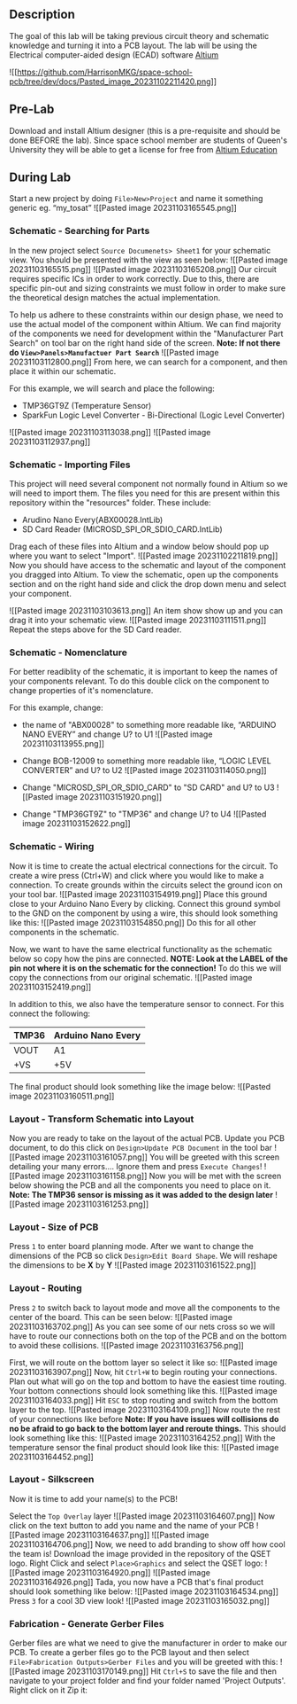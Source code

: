 ## Description

The goal of this lab will be taking previous circuit theory and schematic knowledge and turning it into a PCB layout. The lab will be using the Electrical computer-aided design (ECAD) software [Altium](https://www.altium.com/)

![[https://github.com/HarrisonMKG/space-school-pcb/tree/dev/docs/Pasted_image_20231102211420.png]]
## Pre-Lab

Download and install Altium designer (this is a pre-requisite and should be done BEFORE the lab). Since space school member are students of Queen's University they will be able to get a license for free from [Altium Education](https://www.altium.com/education/student-licenses)
## During Lab

Start a new project by doing `File>New>Project` and name it something generic eg. “my_tosat”
![[Pasted image 20231103165545.png]]
### Schematic - Searching for Parts 
In the new project select `Source Documenets> Sheet1` for your schematic view. You should be presented with the view as seen below:
![[Pasted image 20231103165515.png]]
![[Pasted image 20231103165208.png]]
Our circuit requires specific ICs in order to work correctly. Due to this, there are specific pin-out and sizing constraints we must follow in order to make sure the theoretical design matches the actual implementation. 

To help us adhere to these constraints within our design phase, we need to use the actual model of the component within Altium. We can find majority of the components we need for development within the "Manufacturer Part Search" on tool bar on the right hand side of the screen.
**Note: If not there do `View>Panels>Manufactuer Part Search`**
![[Pasted image 20231103112800.png]]
From here, we can search for a component, and then place it within our schematic.

For this example, we will search and place the following:
- TMP36GT9Z (Temperature Sensor)
- SparkFun Logic Level Converter - Bi-Directional (Logic Level Converter)

![[Pasted image 20231103113038.png]]
![[Pasted image 20231103112937.png]]
### Schematic - Importing Files
This project will need several component not normally found in Altium so we will need to import them. The files you need for this are present within this repository within the "resources" folder. These include:
- Arudino Nano Every(ABX00028.IntLib)
- SD Card Reader (MICROSD_SPI_OR_SDIO_CARD.IntLib)

Drag each of these files into Altium and a window below should pop up where you want to select "Import".
![[Pasted image 20231102211819.png]]
Now you should have access to the schematic and layout of the component you dragged into Altium. To view the schematic, open up the components section and on the right hand side and click the drop down menu and select your component. 

![[Pasted image 20231103103613.png]]
An item show show up and you can drag it into your schematic view.
![[Pasted image 20231103111511.png]]
Repeat the steps above for the SD Card reader.

### Schematic - Nomenclature
For better readiblity of the schematic, it is important to keep the names of your components relevant. To do this double click on the component to change properties of it's nomenclature. 

For this example, change:
- the name of "ABX00028" to something more readable like, “ARDUINO NANO EVERY” and change U? to U1
![[Pasted image 20231103113955.png]]
- Change BOB-12009 to something more readable like, “LOGIC LEVEL CONVERTER” and U? to U2
![[Pasted image 20231103114050.png]]

- Change "MICROSD_SPI_OR_SDIO_CARD" to "SD CARD" and U? to U3
![[Pasted image 20231103151920.png]]
- Change "TMP36GT9Z" to "TMP36" and change U? to U4
![[Pasted image 20231103152622.png]]

### Schematic - Wiring
Now it is time to create the actual electrical connections for the circuit. To create a wire press (Ctrl+W) and click where you would like to make a connection. To create grounds within the circuits select the ground icon on your tool bar.
![[Pasted image 20231103154919.png]]
Place this ground close to your Arduino Nano Every by clicking. Connect this ground symbol to the GND on the component by using a wire, this should look something like this:
![[Pasted image 20231103154850.png]]
Do this for all other components in the schematic.

Now, we want to have the same electrical functionality as the schematic below so copy how the pins are connected. **NOTE: Look at the LABEL of the pin not where it is on the schematic for the connection!** To do this we will copy the connections from our original schematic.
![[Pasted image 20231103152419.png]]

In addition to this, we also have the temperature sensor to connect. For this connect the following:

| TMP36 | Arduino Nano Every |
| ---- | ---- |
|  VOUT  |  A1 |
| +VS  | +5V |

The final product should look something like the image below:
![[Pasted image 20231103160511.png]]


### Layout - Transform Schematic into Layout
Now you are ready to take on the layout of the actual PCB. Update you PCB document, to do this click on `Design>Update PCB Document` in the tool bar
![[Pasted image 20231103161057.png]]
You will be greeted with this screen detailing your many errors.... Ignore them and press `Execute Changes`!
![[Pasted image 20231103161158.png]]
Now you will be met with the screen below showing the PCB and all the components you need to place on it. **Note: The TMP36 sensor is missing as it was added to the design later**
![[Pasted image 20231103161253.png]]
### Layout - Size of PCB
Press `1` to enter board planning mode. After we want to change the dimensions of the PCB so click `Design>Edit Board Shape`.  We will reshape the dimensions to be **X** by **Y**
![[Pasted image 20231103161522.png]]
### Layout - Routing
Press `2` to switch back to layout mode and move all the components to the center of the board. This can be seen below:
![[Pasted image 20231103163702.png]]
As you can see some of our nets cross so we will have to route our connections both on the top of the PCB and on the bottom to avoid these collisions.
![[Pasted image 20231103163756.png]]

First, we will route on the bottom layer so select it like so:
![[Pasted image 20231103163907.png]]
Now, hit `Ctrl+W` to begin routing your connections. Plan out what will go on the top and bottom to have the easiest time routing. Your bottom connections should look something like this.
![[Pasted image 20231103164033.png]]
Hit `ESC` to stop routing and switch from the bottom layer to the top.
![[Pasted image 20231103164109.png]]
Now route the rest of your connections like before **Note: If you have issues will collisions do no be afraid to go back to the bottom layer and reroute things.** This should look something like this:
![[Pasted image 20231103164252.png]]
With the temperature sensor the final product should look like this:
![[Pasted image 20231103164452.png]]
### Layout - Silkscreen
Now it is time to add your name(s) to the PCB! 

Select the `Top Overlay` layer
![[Pasted image 20231103164607.png]]
Now click on the text button to add you name and the name of your PCB
![[Pasted image 20231103164637.png]]
![[Pasted image 20231103164706.png]]
Now, we need to add branding to show off how cool the team is! Download the image provided in the repository of the QSET logo. Right Click and select `Place>Graphics` and select the QSET logo:
![[Pasted image 20231103164920.png]]
![[Pasted image 20231103164926.png]]
Tada, you now have a PCB that's final product should look something like below:
![[Pasted image 20231103164534.png]]
Press `3` for a cool 3D view look!
![[Pasted image 20231103165032.png]]
### Fabrication - Generate Gerber Files
Gerber files are what we need to give the manufacturer in order to make our PCB. To create a gerber files go to the PCB layout and then select `File>Fabrication Outputs>Gerber Files` and you will be greeted with this:
![[Pasted image 20231103170149.png]]
Hit `Ctrl+S` to save the file and then navigate to your project folder and find your folder named 'Project Outputs'. Right click on it Zip it:
